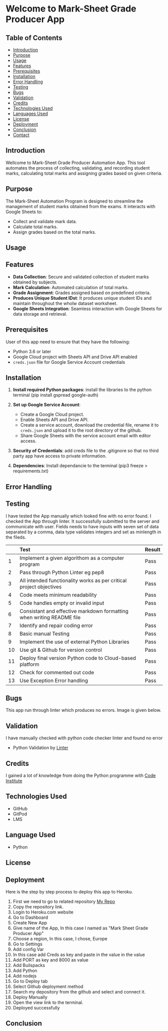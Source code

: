 

# Welcome to Mark-Sheet Grade Producer App

## Table of Contents

+ [Introduction](#introduction)
+ [Purpose](#purpose)
+ [Usage](#usage)
+ [Features](#features)
+ [Prerequisites](#prerequisites)
+ [Installation](#installation)
+ [Error Handling](#error-handling)
+ [Testing](#testing)
+ [Bugs](#bugs)
+ [Validation](#validation)
+ [Credits](#credits)
+ [Technologies Used](#technologies-used)
+ [Languages Used](#language-used)
+ [License](#license)
+ [Deployment](#deployment)
+ [Conclusion](#conclusion)
+ [Contact](#contact)
 
## Introduction

Wellcome to Mark-Sheet Grade Producer Automation App. This tool automates the process of collecting, validating, and recording student marks, calculating total marks and assigning grades based on given criteria.

## Purpose

The Mark-Sheet Automation Program is designed to streamline the management of student marks obtained from the exams. It interacts with Google Sheets to:
- Collect and validate mark data.
- Calculate total marks.
- Assign grades based on the total marks.

## Usage

## Features

- **Data Collection**: Secure and validated collection of student marks obtained by subjects.
- **Mark Calculation**: Automated calculation of total marks.
- **Grade Assignment**: Grades assigned based on predefined criteria.
- **Produces Unique Student IDst**: It produces unique student IDs and maintain throughout the wholw dataset worksheet.
- **Google Sheets Integration**: Seamless interaction with Google Sheets for data storage and retrieval.

## Prerequisites

User of this app need to ensure that they have the following:
- Python 3.6 or later
- Google Cloud project with Sheets API and Drive API enabled
- `creds.json` file for Google Service Account credentials

## Installation

1. **Install required Python packages**:
install the libraries to the python terminal (pip install gspread google-auth)

2. **Set up Google Service Account**:
    - Create a Google Cloud project.
    - Enable Sheets API and Drive API.
    - Create a service account, download the credential file, rename it to `creds.json`  and upload it to the root directory of the github.
    - Share Google Sheets with the service account email with editor access.

3. **Security of Credentials**: add creds file to the .gitignore so that no third party app have access to private information.

4. **Dependencies**: Install dependancie to the terminal (pip3 freeze > requirements.txt) 

## Error Handling



## Testing

I have tested the App manually which looked fine with no error found. I checked the App through linter. It successfully submitted to the server and communicate with user. Fields needs to have inputs with seven set of data separated by a comma, data type validates integers and set as minlength in the fileds. 

|  | Test | Result |
|---|:---|---|
| 1 | Implement a given algorithom as a computer program | Pass |
| 2 | Pass through Python Linter eg pep8 | Pass |
| 3 | All intended functionality works as per critical project objectives | Pass |
| 4 | Code meets minimum readability | Pass |
| 5 | Code handles empty or invalid input | Pass |
| 6 | Consistant and effective markdown formatting when writing README file | Pass |
| 7 | Identify and repair coding error| Pass |
| 8 | Basic manual Testing | Pass |
| 9 | Implement the use of external Python Libraries | Pass |
| 10| Use git & Github for version control | Pass |
| 11| Deploy final version Python code to Cloud-based platform | Pass |
| 12| Check for commented out code | Pass |
| 13| Use Exception Error handling | Pass |


## Bugs

This app run through linter which produces no errors. Image is given below.

## Validation

I have manually checked with python code checker linter and found no error

+ Python Validation by [Linter](https://pep8ci.herokuapp.com/)

## Credits

I gained a lot of knowledge from doing the Python programme with [Code Institute](https://learn.codeinstitute.net/)


## Technologies Used

 + GitHub
 + GitPod
 + LMS

## Language Used

  + Python


## License

## Deployment

Here is the step by step process to deploy this app to Heroku.
1. First we need to go to related repository [My Repo](https://github.com/AbdurRahimB/MyPythonProject)
2. Copy the repository link.
3. Login to Heroku.com website
4. Go to Dashboard
5. Create New App
6. Give name of the App, In this case I named as "Mark Sheet Grade Producer App"
7. Choose a region, In this case, I chose, Europe
8. Go to Settings
9. Add config Var
10. In this case add Creds as key and paste in the value in the value
11. Add PORT as key and 8000 as value
12. Add Builspacks
13. Add Python
14. Add nodejs
15. Go to Deploy tab
16. Select Github deployment method
17. Search my depository from the github and select and connect it.
18. Deploy Manually
19. Open the view link to the terminal.
20. Deployed successfully

## Conclusion


